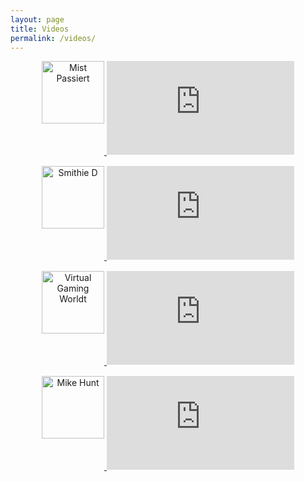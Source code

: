 ```yaml
---
layout: page
title: Videos
permalink: /videos/
---
```


<div style="text-align: center; margin: 0 auto;">
  <div style="margin-bottom: 15px;">
    <a href="https://www.youtube.com/user/MistPassiert" target="_blank">
      <img src="{{ site.url }}/assets/Mist.jpg" alt="Mist Passiert" width="100" height="100" border="0" style="vertical-align: top; margin-bottom: 15px;">
    </a>
    <iframe src="https://www.youtube.com/embed/A59CneNc84g" frameborder="0" allowfullscreen></iframe>
  </div>
  <div style="margin-bottom: 15px;">
    <a href="https://www.youtube.com/channel/UCS3DjNR8y6tKX7LSjV_RRKA" target="_blank">
      <img src="{{ site.url }}/assets/Smithie.jpg" alt="Smithie D" width="100" height="100" border="0" style="vertical-align: top; margin-bottom: 15px;">
    </a>
    <iframe src="https://www.youtube.com/embed/Wo28ryYTLnU" frameborder="0" allowfullscreen></iframe>
  </div>
  <div style="margin-bottom: 15px;">
    <a href="https://www.youtube.com/channel/UCdJt2BvAOnFa9uEvbiDBF9g" target="_blank">
      <img src="{{ site.url }}/assets/VGM.jpg" alt="Virtual Gaming Worldt" width="100" height="100" border="0" style="vertical-align: top; margin-bottom: 15px;">
    </a>
    <iframe src="https://www.youtube.com/embed/mpHVLvlVSjI" frameborder="0" allowfullscreen></iframe>
  </div>
  <div style="margin-bottom: 15px;">
    <a href="https://www.youtube.com/channel/UCFtYD6Wt3dUETW9kL7AHKZg" target="_blank">
      <img src="{{ site.url }}/assets/MikeHunt.jpg" alt="Mike Hunt" width="100" height="100" border="0" style="vertical-align: top; margin-bottom: 15px;">
    </a>
    <iframe src="https://www.youtube.com/embed/6dbNmDSes3U" frameborder="0" allowfullscreen></iframe>
  </div>
</div>
